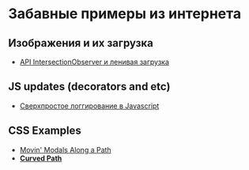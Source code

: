 # Забавные примеры из интернета

## Изображения и их загрузка  
- [API IntersectionObserver и ленивая загрузка ](https://habr.com/ru/company/ruvds/blog/453586/)

## JS updates (decorators and etc)
- [Сверхпростое логгирование в Javascript ](https://habr.com/ru/post/447970/)

## CSS Examples  
- [Movin' Modals Along a Path](https://css-tricks.com/movin-modals-along-a-path/)
- [**Curved Path**](https://css-tricks.com/moving-text-on-a-curved-path/)